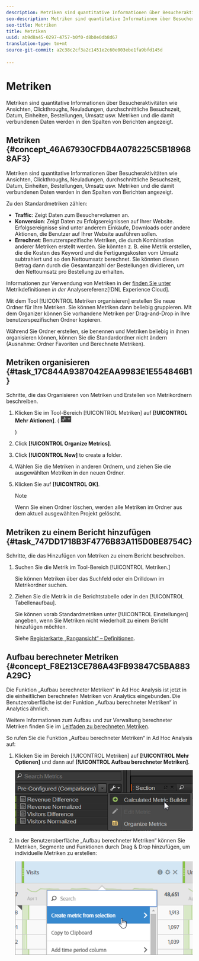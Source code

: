 ```yaml
---
description: Metriken sind quantitative Informationen über Besucheraktivitäten wie Ansichten, Clickthroughs, Neuladungen, durchschnittliche Besuchszeit, Datum, Einheiten, Bestellungen, Umsatz usw. Metriken und die damit verbundenen Daten werden in den Spalten von Berichten angezeigt.
seo-description: Metriken sind quantitative Informationen über Besucheraktivitäten wie Ansichten, Clickthroughs, Neuladungen, durchschnittliche Besuchszeit, Datum, Einheiten, Bestellungen, Umsatz usw. Metriken und die damit verbundenen Daten werden in den Spalten von Berichten angezeigt.
seo-title: Metriken
title: Metriken
uuid: ab9d8a45-0297-4757-b0f0-d8b0e0db8d67
translation-type: tm+mt
source-git-commit: a2c38c2cf3a2c1451e2c60e003ebe1fa9bfd145d

---
```



# Metriken

Metriken sind quantitative Informationen über Besucheraktivitäten wie Ansichten, Clickthroughs, Neuladungen, durchschnittliche Besuchszeit, Datum, Einheiten, Bestellungen, Umsatz usw. Metriken und die damit verbundenen Daten werden in den Spalten von Berichten angezeigt.

## Metriken {#concept_46A67930CFDB4A078225C5B189688AF3}

Metriken sind quantitative Informationen über Besucheraktivitäten wie Ansichten, Clickthroughs, Neuladungen, durchschnittliche Besuchszeit, Datum, Einheiten, Bestellungen, Umsatz usw. Metriken und die damit verbundenen Daten werden in den Spalten von Berichten angezeigt.

Zu den Standardmetriken zählen:

* **Traffic**: Zeigt Daten zum Besuchervolumen an.
* **Konversion**: Zeigt Daten zu Erfolgsereignissen auf Ihrer Website. Erfolgsereignisse sind unter anderem Einkäufe, Downloads oder andere Aktionen, die Benutzer auf Ihrer Website ausführen sollen.
* **Errechnet**: Benutzerspezifische Metriken, die durch Kombination anderer Metriken erstellt werden. Sie könnten z. B. eine Metrik erstellen, die die Kosten des Keyword und die Fertigungskosten vom Umsatz subtrahiert und so den Nettoumsatz berechnet. Sie könnten diesen Betrag dann durch die Gesamtanzahl der Bestellungen dividieren, um den Nettoumsatz pro Bestellung zu erhalten.

Informationen zur Verwendung von Metriken in der [ finden Sie unter ](https://marketing.adobe.com/resources/help/en_US/reference/metrics.html)Metrikdefinitionen *in der* Analysereferenz[!DNL Experience Cloud].

Mit dem Tool [!UICONTROL Metriken organisieren] erstellen Sie neue Ordner für Ihre Metriken. Sie können Metriken dann beliebig gruppieren. Mit dem Organizer können Sie vorhandene Metriken per Drag-and-Drop in Ihre benutzerspezifischen Ordner kopieren.

Während Sie Ordner erstellen, sie benennen und Metriken beliebig in ihnen organisieren können, können Sie die Standardordner nicht ändern (Ausnahme: Ordner Favoriten und Berechnete Metriken).

## Metriken organisieren {#task_17C844A9387042EAA9983E1E554846B1}

Schritte, die das Organisieren von Metriken und Erstellen von Metrikordnern beschreiben.

<!-- 

t_organize_metrics.xml

 -->

1. Klicken Sie im Tool-Bereich [!UICONTROL Metriken] auf **[!UICONTROL Mehr Aktionen]**. (  ![](assets/tools_icon.png)

   )
1. Click **[!UICONTROL Organize Metrics]**.
1. Click **[!UICONTROL New]** to create a folder.
1. Wählen Sie die Metriken in anderen Ordnern, und ziehen Sie die ausgewählten Metriken in den neuen Ordner.
1. Klicken Sie auf **[!UICONTROL OK]**.

   >[!NOTE]
   >
   >Wenn Sie einen Ordner löschen, werden alle Metriken im Ordner aus dem aktuell ausgewählten Projekt gelöscht.

## Metriken zu einem Bericht hinzufügen {#task_747DD1718B3F4776B83A115D0BE8754C}

Schritte, die das Hinzufügen von Metriken zu einem Bericht beschreiben.

<!-- 

t_add_metrics_dsc.xml

 -->

1. Suchen Sie die Metrik im Tool-Bereich [!UICONTROL Metriken.]

   Sie können Metriken über das Suchfeld oder ein Drilldown im Metrikordner suchen.

1. Ziehen Sie die Metrik in die Berichtstabelle oder in den [!UICONTROL Tabellenaufbau].

   Sie können vorab Standardmetriken unter [!UICONTROL Einstellungen] angeben, wenn Sie Metriken nicht wiederholt zu einem Bericht hinzufügen möchten.

   Siehe [Registerkarte „Rangansicht“ – Definitionen](../../analyze/ad-hoc-analysis/c-global-settings.md#reference_FB9BADD7E3DA42C1BB2A02A6E9D5C1CF).

## Aufbau berechneter Metriken {#concept_F8E213CE786A43FB93847C5BA883A29C}

Die Funktion „Aufbau berechneter Metriken“ in Ad Hoc Analysis ist jetzt in die einheitlichen berechneten Metriken von Analytics eingebunden. Die Benutzeroberfläche ist der Funktion „Aufbau berechneter Metriken“ in Analytics ähnlich.

<!-- 

c_calc_metric_builder.xml

 -->

Weitere Informationen zum Aufbau und zur Verwaltung berechneter Metriken finden Sie im [Leitfaden zu berechneten Metriken](https://marketing.adobe.com/resources/help/en_US/analytics/calcmetrics/).

So rufen Sie die Funktion „Aufbau berechneter Metriken“ in Ad Hoc Analysis auf:

1. Klicken Sie im Bereich [!UICONTROL Metriken] auf **[!UICONTROL Mehr Optionen]** und dann auf **[!UICONTROL Aufbau berechneter Metriken]**.

   ![](assets/more_options_calc.png)

1. In der Benutzeroberfläche „Aufbau berechneter Metriken“ können Sie Metriken, Segmente und Funktionen durch Drag &amp; Drop hinzufügen, um individuelle Metriken zu erstellen:

   ![](assets/calc_metrics.png)

